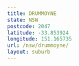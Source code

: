 ```yaml
---
title: DRUMMOYNE
state: NSW
postcode: 2047
latitude: -33.853924
longitude: 151.165735
url: /nsw/drummoyne/
layout: suburb
---
```

